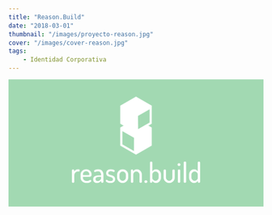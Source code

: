 ```yaml
---
title: "Reason.Build"
date: "2018-03-01"
thumbnail: "/images/proyecto-reason.jpg"
cover: "/images/cover-reason.jpg"
tags:
    - Identidad Corporativa
---
```


<hidden>
<img src="reason.jpg">
</hidden>
<zoom-image src="reason.jpg"></zoom-image>
